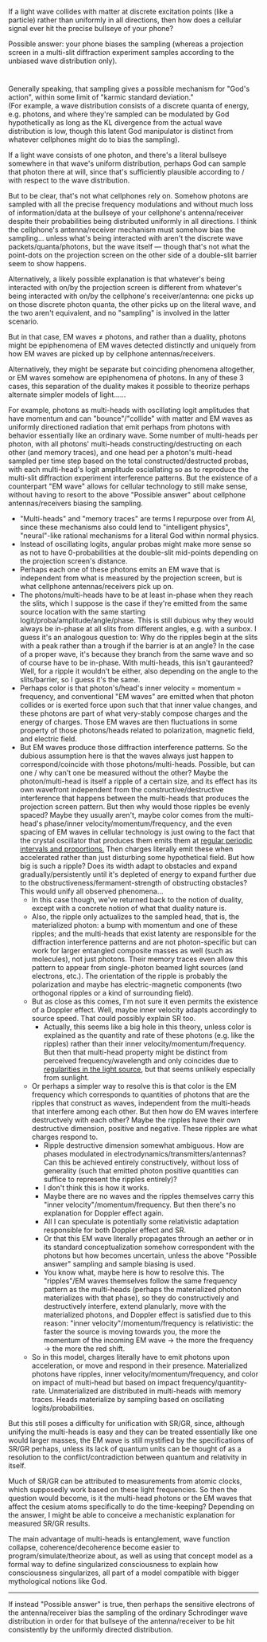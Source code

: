 If a light wave collides with matter at discrete excitation points (like a particle) rather than uniformly in all directions, then how does a cellular signal ever hit the precise bullseye of your phone?

Possible answer: your phone biases the sampling (whereas a projection screen in a multi-slit diffraction experiment samples according to the unbiased wave distribution only).

#

Generally speaking, that sampling gives a possible mechanism for "God's action", within some limit of "karmic standard deviation." 
</br>(For example, a wave distribution consists of a discrete quanta of energy, e.g. photons, and where they're sampled can be modulated by God hypothetically as long as the KL divergence from the actual wave distribution is low, though this latent God manipulator is distinct from whatever cellphones might do to bias the sampling).

If a light wave consists of one photon, and there's a literal bullseye somewhere in that wave's uniform distribution, perhaps God can sample that photon there at will, since that's sufficiently plausible according to / with respect to the wave distribution.

But to be clear, that's not what cellphones rely on. Somehow photons are sampled with all the precise frequency modulations and without much loss of information/data at the bullseye of your cellphone's antenna/receiver despite their probabilities being distributed uniformly in all directions. I think the cellphone's antenna/receiver mechanism must somehow bias the sampling... unless what's being interacted with aren't the discrete wave packets/quanta/photons, but the wave itself — though that's not what the point-dots on the projection screen on the other side of a double-slit barrier seem to show happens.

Alternatively, a likely possible explanation is that whatever's being interacted with on/by the projection screen is different from whatever's being interacted with on/by the cellphone's receiver/antenna: one picks up on those discrete photon quanta, the other picks up on the literal wave, and the two aren't equivalent, and no "sampling" is involved in the latter scenario.

But in that case, EM waves $\neq$ photons, and rather than a duality, photons might be epiphenomena of EM waves detected distinctly and uniquely from how EM waves are picked up by cellphone antennas/receivers.

Alternatively, they might be separate but coinciding phenomena altogether, or EM waves somehow are epiphenomena of photons. In any of these 3 cases, this separation of the duality makes it possible to theorize perhaps alternate simpler models of light...... 

For example, photons as multi-heads with oscillating logit amplitudes that have momentum and can "bounce"/"collide" with matter and EM waves as uniformly directioned radiation that emit perhaps from photons with behavior essentially like an ordinary wave. Some number of multi-heads per photon, with all photons' multi-heads constructing/destructing on each other (and memory traces), and one head per a photon's multi-head sampled per time step based on the total constructed/destructed probas, with each multi-head's logit amplitude osciallating so as to reproduce the multi-slit diffraction experiment interference patterns. But the existence of a counterpart "EM wave" allows for cellular technology to still make sense, without having to resort to the above "Possible answer" about cellphone antennas/receivers biasing the sampling.
 - "Multi-heads" and "memory traces" are terms I repurpose over from AI, since these mechanisms also could lend to "intelligent physics", "neural"-like rational mechanisms for a literal God within normal physics.
 - Instead of oscillating logits, angular probas might make more sense so as not to have 0-probabilities at the double-slit mid-points depending on the projection screen's distance.
 - Perhaps each one of these photons emits an EM wave that is independent from what is measured by the projection screen, but is what cellphone antennas/receivers pick up on.
 - The photons/multi-heads have to be at least in-phase when they reach the slits, which I suppose is the case if they're emitted from the same source location with the same starting logit/proba/amplitude/angle/phase. This is still dubious why they would always be in-phase at all slits from different angles, e.g. with a sunbox. I guess it's an analogous question to: Why do the ripples begin at the slits with a peak rather than a trough if the barrier is at an angle? In the case of a proper wave, it's because they branch from the same wave and so of course have to be in-phase. With multi-heads, this isn't gauranteed? Well, for a ripple it wouldn't be either, also depending on the angle to the slits/barrier, so I guess it's the same.
 - Perhaps color is that photon's/head's inner velocity = momentum = frequency, and conventional "EM waves" are emitted when that photon collides or is exerted force upon such that that inner value changes, and these photons are part of what very-stably compose charges and the energy of charges. Those EM waves are then fluctuations in some property of those photons/heads related to polarization, magnetic field, and electric field.
 - But EM waves produce those diffraction interference patterns. So the dubious assumption here is that the waves always just happen to correspond/coincide with those photons/multi-heads. Possible, but can one / why can't one be measured without the other? Maybe the photon/multi-head is itself a ripple of a certain size, and its effect has its own wavefront independent from the constructive/destructive interference that happens between the multi-heads that produces the projection screen pattern. But then why would those ripples be evenly spaced? Maybe they usually aren't, maybe color comes from the multi-head's phase/inner velocity/momentum/frequency, and the even spacing of EM waves in cellular technology is just owing to the fact that the crystal oscillator that produces them emits them at [regular periodic intervals and proportions.](https://github.com/animal-tree/Writing-stuff-2/blob/main/Theories/Photons.md) Then charges literally emit these when accelerated rather than just disturbing some hypothetical field. But how big is such a ripple? Does its width adapt to obstacles and expand gradually/persistently until it's depleted of energy to expand further due to the obstructiveness/fermament-strength of obstructing obstacles? This would unify all observed phenomena...
    - In this case though, we've returned back to the notion of duality, except with a concrete notion of what that duality nature is.
    - Also, the ripple only actualizes to the sampled head, that is, the materialized photon: a bump with momentum and one of these ripples; and the multi-heads that exist latenty are responsible for the diffraction interference patterns and are not photon-specific but can work for larger entangled composite masses as well (such as molecules), not just photons. Their memory traces even allow this pattern to appear from single-photon beamed light sources (and electrons, etc.). The orientation of the ripple is probably the polarization and maybe has electric-magnetic components (two orthogonal ripples or a kind of surrounding field).
    - But as close as this comes, I'm not sure it even permits the existence of a Doppler effect. Well, maybe inner velocity adapts accordingly to source speed. That could possibly explain SR too.
       -  Actually, this seems like a big hole in this theory, unless color is explained as the quantity and rate of these photons (e.g. like the ripples) rather than their inner velocity/momentum/frequency. But then that multi-head property might be distinct from perceived frequency/wavelength and only coincides due to [regularities in the light source](https://github.com/animal-tree/Writing-stuff-2/blob/main/Theories/Photons.md), but that seems unlikely especially from sunlight.
    - Or perhaps a simpler way to resolve this is that color is the EM frequency which corresponds to quantities of photons that are the ripples that construct as waves, independent from the multi-heads that interfere among each other. But then how do EM waves interfere destructvely with each other? Maybe the ripples have their own destructive dimension, positive and negative. These ripples are what charges respond to.
       - Ripple destructive dimension somewhat ambiguous. How are phases modulated in electrodynamics/transmitters/antennas? Can this be achieved entirely constructively, without loss of generality (such that emitted photon positive quantities can suffice to represent the ripples entirely)?
       - I don't think this is how it works.
       - Maybe there are no waves and the ripples themselves carry this "inner velocity"/momentum/frequency. But then there's no explanation for Doppler effect again.
       - All I can speculate is potentially some relativistic adaptation responsible for both Doppler effect and SR.
       - Or that this EM wave literally propagates through an aether or in its standard conceptualization somehow correspondent with the photons but how becomes uncertain, unless the above "Possible answer" sampling and sample biasing is used.
       - You know what, maybe here is how to resolve this. The "ripples"/EM waves themselves follow the same frequency pattern as the multi-heads (perhaps the materialized photon materializes with that phase), so they do constructively and destructively interfere, extend planularly, move with the materialized photons, and Doppler effect is satisfied due to this reason: "inner velocity"/momentum/frequency is relativistic: the faster the source is moving towards you, the more the momentum of the incoming EM wave $\rightarrow$ the more the frequency $\rightarrow$ the more the red shift.
    - So in this model, charges literally have to emit photons upon acceleration, or move and respond in their presence. Materialized photons have ripples, inner velocity/momentum/frequency, and color on impact of multi-head but based on impact frequency/quantity-rate. Unmaterialized are distributed in multi-heads with memory traces. Heads materialize by sampling based on oscillating logits/probabilities.

But this still poses a difficulty for unification with SR/GR, since, although unifying the multi-heads is easy and they can be treated essentially like one would larger masses, the EM wave is still mystified by the specifications of SR/GR perhaps, unless its lack of quantum units can be thought of as a resolution to the conflict/contradiction between quantum and relativity in itself.

Much of SR/GR can be attributed to measurements from atomic clocks, which supposedly work based on these light frequencies. So then the question would become, is it the multi-head photons or the EM waves that affect the cesium atoms specifically to do the time-keeping? Depending on the answer, I might be able to conceive a mechanistic explanation for measured SR/GR results.

The main advantage of multi-heads is entanglement, wave function collapse, coherence/decoherence become easier to program/simulate/theorize about, as well as using that concept model as a formal way to define singularized consciousness to explain how consciousness singularizes, all part of a model compatible with bigger mythological notions like God.

---

If instead "Possible answer" is true, then perhaps the sensitive electrons of the antenna/receiver bias the sampling of the ordinary Schrodinger wave distribution in order for that bullseye of the antenna/receiver to be hit consistently by the uniformly directed distribution.
